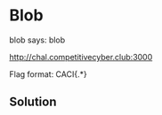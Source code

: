 # Blob

blob says: blob

http://chal.competitivecyber.club:3000

Flag format: CACI{.*}

## Solution

